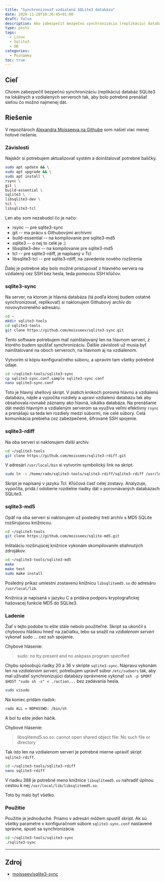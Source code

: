 ```yaml
---
title: "Synchronizovať vzdialenú SQLite3 databázu"
date: 2020-11-20T10:26:45+01:00
draft: false
description: Ako zabezpečiť bezpečnú synchronizáciu (replikáciu) databáz SQLite3 na lokálnych a vzdialených serveroch s čo najmenším objemom prenášaných dát.
type: posts
tags:
  - Linux
  - Sqlite3
  - DB
categories:
  - Poznámky
toc: true
---
```


## Cieľ

Chcem zabezpečiť bezpečnú synchronizáciu (replikáciu) databáz SQLite3 na lokálnych a vzdialených serveroch tak, aby bolo potrebné prenášať sieťou čo možno najmenej dát.

## Riešenie

V repozitároch [Alexandra Moisseeva na Githube](https://github.com/moisseev) som našiel viac menej hotové riešenie.

### Závislosti

Najskôr si potrebujem aktualizovať systém a doinštalovať potrebné balíčky.

```sh
sudo apt update && \
sudo apt upgrade && \
sudo apt install \
rsync \
git \
build-essential \
sqlite3 \
libsqlite3-dev \
tcl \
libsqlite3-tcl
```

Len aby som nezabudol čo je načo:

- rsync -- pre sqlite3-sync
- git -- ma prácu s Githubovými archívmi
- build-essential -- na kompilovanie pre sqlite3-md5
- sqlite3 -- o nej to celé je :)
- libsqlite3-dev -- na kompilovanie pre sqlite3-md5
- tcl -- pre sqlite3-rdiff, je napísaný v Tcl
- libsqlite3-tcl -- pre sqlite3-rdiff, na zavedenie nového rozšírenia

Ďalej je potrebné aby bolo možné pristupovať z hlavného servera na vzdialený cez SSH bez hesla, teda pomocou SSH kľúčov.

### sqlite3-sync

Na server, na ktorom je hlavná databáza (tá podľa ktorej budem ostatné synchronizovať, replikovať) si naklonujem Githubový archív do novovytvoreného adresáru.

```sh
cd ~
mkdir sqlite3-tools
cd sqlite3-tools
git clone https://github.com/moisseev/sqlite3-sync.git
```

Tento software potrebujem mať nainštalovaný len na hlavnom serveri, z ktorého budem spúšťať synchronizáciu. Ďalšie závislosti už musia byť nainštalované na oboch serveroch, na hlavnom aj na vzdialenom.

Vytvorím si kópiu konfiguračného súboru, a upravím tam všetky potrebné údaje.

```sh
cd ~/sqlite3-tools/sqlite3-sync
cp sqlite3-sync.conf.sample sqlite3-sync.conf
nano sqlite3-sync.conf
```

Toto je hlavný shellový skript. V piatich krokoch porovná hlavnú a vzdialenú databázu, nájde a vypočíta rozdiely a upraví vzdialenú databázu tak aby obsahovala rovnaké záznamy ako hlavná, lokálka databáza. Na prenášanie dát medzi hlavným a vzdialeným serverom sa využíva veľmi efektívny `rsync` a prenášajú sa teda len rozdiely medzi súbormi, nie celé súbory. Celá komunikácia prebieha cez zabezpečené, šifrované SSH spojenie.

### sqlite3-rdiff

Na oba serveri si naklonujem ďalší archív.

```sh
cd ~/sqlite3-tools
git clone https://github.com/moisseev/sqlite3-rdiff.git
```

V adresári `/usr/local/bin` si vytvorím symbolický link na skript.

```sh
sudo ln -s /home/rado/sqlite3-tools/sqlite3-rdiff/sqlite3-rdiff /usr/local/bin/sqlite3-rdiff
```

Skript je napísaný v jazyku Tcl. Kľúčová časť celej zostavy. Analyzuje, vypočíta, pridá / odoberie rozdielne riadky dát v porovnávaných databázach SQLite3.

### sqlite3-md5

Opäť na oba serveri si naklonujem už posledný tretí archív s MD5 SQLite rozširujúcou knižnicou.

```sh
cd ~/sqlite3-tools
git clone https://github.com/moisseev/sqlite-md5.git
```

Inštaláciu rozširujúcej knižnice vykonám skompilovaním stiahnutých zdrojákov.

```sh
cd ~/sqlite3-tools/sqlite3-md5
make
make test
sudo make install
```

Posledný príkaz umiestni zostavenú knižnicu `libsqlitemd5.so` do adresáru `/usr/local/lib`.

Knižnica je napísaná v jazyku C a pridáva podporu kryptografickej hašovacej funkcie MD5 do SQLite3.

### Ladenie

Žiaľ v tejto podobe to ešte stále nebolo použiteľné. Skript sa ukončil s chybovou hláškou hneď na začiatku, lebo sa snažil na *vzdialenom serveri* vykonať sudo ... cez ssh spojenie.

Chybové hlásenie:

>sudo: no tty present and no askpass program specified

Chybu spôsobujú riadky 20 a 36 v skripte `sqlite3-sync`. Nápravu vykonám len na *vzdialenom serveri*, potrebujem upraviť súbor `/etc/sudoers` tak, aby mal užívateľ synchronizujúci databázy oprávnenie vykonať `ssh -p $PORT $HOST "sudo sh -s" < ./action...` bez zadávania hesla.

```sh
sudo visudo
```

Na koniec pridám riadok:

```sh
rado ALL = NOPASSWD: /bin/sh
```

A bol tu ešte jeden háčik.

Chybové hlásenie:

>libsqlitemd5.so.so: cannot open shared object file: No such file or directory

Tak isto len na vzdialenom serveri je potrebné mierne upraviť skript `sqlite3-rdiff`.

```sh
cd ~/sqlite3-tools/sqlite3-rdiff
nano sqlite3-rdiff
```

V riadku 388 je potrebné meno knižnice `libsqlitemd5.so` nahradiť úplnou cestou k nej `/usr/local/lib/libsqlitemd5.so`.

Toto by malo byť všetko.

### Použitie

Použitie je jednoduché. Priamo v adresári môžem spustiť skript. Ak sú všetky parametre v konfiguračnom súbore `sqlite3-sync.conf` nastavené správne, spustí sa synchronizácia.

```sh
cd ~/sqlite3-tools/sqlite3-sync
./sqlite3-sync
```

---

## Zdroj

- [moisseev/sqlite3-sync](https://github.com/moisseev/sqlite3-sync)
